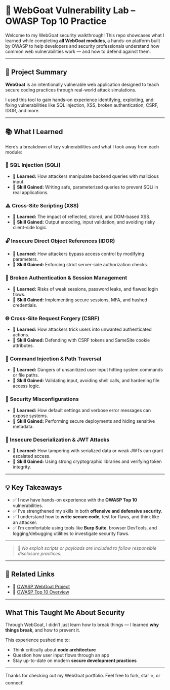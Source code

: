 # 🐐 WebGoat Vulnerability Lab – OWASP Top 10 Practice

Welcome to my WebGoat security walkthrough! This repo showcases what I learned while completing **all WebGoat modules**, a hands-on platform built by OWASP to help developers and security professionals understand how common web vulnerabilities work — and how to defend against them.

---

## 🔐 Project Summary

**WebGoat** is an intentionally vulnerable web application designed to teach secure coding practices through real-world attack simulations.

I used this tool to gain hands-on experience identifying, exploiting, and fixing vulnerabilities like SQL injection, XSS, broken authentication, CSRF, IDOR, and more.

---

## 📚 What I Learned

Here’s a breakdown of key vulnerabilities and what I took away from each module:

### 🧱 SQL Injection (SQLi)
- 🧠 **Learned:** How attackers manipulate backend queries with malicious input.
- 🔧 **Skill Gained:** Writing safe, parameterized queries to prevent SQLi in real applications.

### ⚠️ Cross-Site Scripting (XSS)
- 🧠 **Learned:** The impact of reflected, stored, and DOM-based XSS.
- 🔧 **Skill Gained:** Output encoding, input validation, and avoiding risky client-side logic.

### 🔓 Insecure Direct Object References (IDOR)
- 🧠 **Learned:** How attackers bypass access control by modifying parameters.
- 🔧 **Skill Gained:** Enforcing strict server-side authorization checks.

### 🔐 Broken Authentication & Session Management
- 🧠 **Learned:** Risks of weak sessions, password leaks, and flawed login flows.
- 🔧 **Skill Gained:** Implementing secure sessions, MFA, and hashed credentials.

### 🌐 Cross-Site Request Forgery (CSRF)
- 🧠 **Learned:** How attackers trick users into unwanted authenticated actions.
- 🔧 **Skill Gained:** Defending with CSRF tokens and SameSite cookie attributes.

### 🧨 Command Injection & Path Traversal
- 🧠 **Learned:** Dangers of unsanitized user input hitting system commands or file paths.
- 🔧 **Skill Gained:** Validating input, avoiding shell calls, and hardening file access logic.

### 🧱 Security Misconfigurations
- 🧠 **Learned:** How default settings and verbose error messages can expose systems.
- 🔧 **Skill Gained:** Performing secure deployments and hiding sensitive metadata.

### 🔐 Insecure Deserialization & JWT Attacks
- 🧠 **Learned:** How tampering with serialized data or weak JWTs can grant escalated access.
- 🔧 **Skill Gained:** Using strong cryptographic libraries and verifying token integrity.

---

## 💡 Key Takeaways

- ✅ I now have hands-on experience with the **OWASP Top 10** vulnerabilities.
- ✅ I’ve strengthened my skills in both **offensive and defensive security**.
- ✅ I understand how to **write secure code**, test for flaws, and think like an attacker.
- ✅ I’m comfortable using tools like **Burp Suite**, browser DevTools, and logging/debugging utilities to investigate security flaws.

---


> 🚨 _No exploit scripts or payloads are included to follow responsible disclosure practices._


---

## 📎 Related Links

- 🔗 [OWASP WebGoat Project](https://owasp.org/www-project-webgoat/)
- 🔐 [OWASP Top 10 Overview](https://owasp.org/www-project-top-ten/)

---

## What This Taught Me About Security

Through WebGoat, I didn’t just learn how to break things — I learned **why things break**, and how to prevent it.

This experience pushed me to:
- Think critically about **code architecture**
- Question how user input flows through an app
- Stay up-to-date on modern **secure development practices**

---

Thanks for checking out my WebGoat portfolio. Feel free to fork, star ⭐, or connect!

